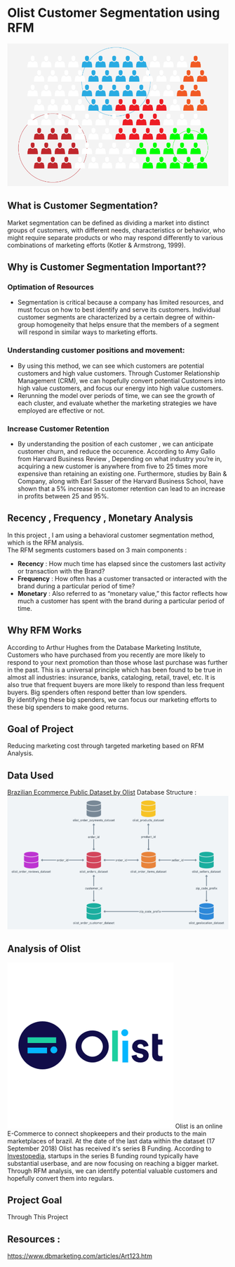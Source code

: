 # Olist Customer Segmentation using RFM
![alt text](https://github.com/nicholasnehemia95/JCDSAH_Final_Project/blob/main/imagesNotebook/user-segmentation.png?raw=true)

## What is Customer Segmentation?
Market segmentation can be defined as dividing a market into distinct groups of customers, with different needs, characteristics or behavior, who might require separate products or who may respond differently to various combinations of marketing efforts (Kotler & Armstrong, 1999). </br>


## Why is Customer Segmentation Important??
### Optimation of Resources
 - Segmentation is critical because a company has limited resources, and must focus on how to best identify and serve its customers. Individual customer segments are characterized by a certain degree of within-group homogeneity that helps ensure that the members of a segment will respond in similar ways to marketing efforts. <br>
### Understanding customer positions and movement:
- By using this method, we can see which customers are potential customers and high value customers. Through Customer Relationship Management (CRM), we can hopefully convert potential Customers into high value customers, and focus our energy into high value customers. <br>
- Rerunning the model over periods of time, we can see the growth of each cluster, and evaluate whether the marketing strategies we have employed are effective or not.
### Increase Customer Retention
- By understanding the position of each customer , we can anticipate customer churn, and reduce the occurence. According to Amy Gallo from Harvard Business Review , Depending on what industry you’re in, acquiring a new customer is anywhere from five to 25 times more expensive than retaining an existing one. Furthermore, studies by Bain & Company, along with Earl Sasser of the Harvard Business School, have shown that a 5% increase in customer retention can lead to an increase in profits between 25 and 95%. 

## Recency , Frequency , Monetary Analysis
In this project , I am using a behavioral customer segmentation method, which is the RFM analysis.</br>
The RFM segments customers based on 3 main components : 
- **Recency** : How much time has elapsed since the customers last activity or transaction with the Brand?
- **Frequency** : How often has a customer transacted or interacted with the brand during a particular period of time? 
- **Monetary** : Also referred to as “monetary value,” this factor reflects how much a customer has spent with the brand during a particular period of time. 

## Why RFM Works
According to Arthur Hughes from the Database Marketing Institute, Customers who have purchased from you recently are more likely to respond to your next promotion than those whose last purchase was further in the past. This is a universal principle which has been found to be true in almost all industries: insurance, banks, cataloging, retail, travel, etc. It is also true that frequent buyers are more likely to respond than less frequent buyers. Big spenders often respond better than low spenders. <br>
By identifying these big spenders, we can focus our marketing efforts to these big spenders to make good returns.

## Goal of Project
Reducing marketing cost through targeted marketing based on RFM Analysis.

## Data Used
[Brazilian Ecommerce Public Dataset by Olist](https://www.kaggle.com/olistbr/brazilian-ecommerce)
Database Structure : <br>
![alt text](https://github.com/nicholasnehemia95/JCDSAH_Final_Project/blob/main/readme_images/database_structure.png?raw=true)

## Analysis of Olist 
![alt text](https://github.com/nicholasnehemia95/JCDSAH_Final_Project/blob/main/readme_images/olist_logo.png?raw=true)
Olist is an online E-Commerce to connect shopkeepers and their products to the main marketplaces of brazil.
At the date of the last data within the dataset (17 September 2018) Olist has received it's series B Funding. 
According to [Investopedia](https://www.investopedia.com/articles/personal-finance/102015/series-b-c-funding-what-it-all-means-and-how-it-works.asp#series-b-funding), startups in the series B funding round typically have substantial userbase, and are now focusing on reaching a bigger market. Through RFM analysis, we can identify potential valuable customers and hopefully convert them into regulars.

## Project Goal
Through This Project 

## Resources : 
https://www.dbmarketing.com/articles/Art123.htm

